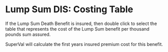 # Lump Sum DIS: Costing Table

If the Lump Sum Death Benefit is insured, then double click to select
the table that represents the cost of the Lump Sum benefit per thousand
pounds sum assured.

SuperVal will calculate the first years insured premium cost for this
benefit.
